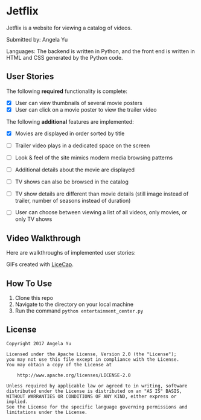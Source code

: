 # Jetflix

Jetflix is a website for viewing a catalog of videos.

Submitted by: Angela Yu

Languages: The backend is written in Python, and the front end is written in HTML and CSS generated by the Python code.

## User Stories

The following **required** functionality is complete:

* [x] User can view thumbnails of several movie posters
* [x] User can click on a movie poster to view the trailer video

The following **additional** features are implemented:
* [x] Movies are displayed in order sorted by title
* [ ] Trailer video plays in a dedicated space on the screen
* [ ] Look & feel of the site mimics modern media browsing patterns
* [ ] Additional details about the movie are displayed
* [ ] TV shows can also be browsed in the catalog
* [ ] TV show details are different than movie details (still image instead of trailer, number of seasons instead of duration)
* [ ] User can choose between viewing a list of all videos, only movies, or only TV shows


## Video Walkthrough 

Here are walkthroughs of implemented user stories:



GIFs created with [LiceCap](http://www.cockos.com/licecap/).

## How To Use

1. Clone this repo
2. Navigate to the directory on your local machine
3. Run the command `python entertainment_center.py`


## License

    Copyright 2017 Angela Yu

    Licensed under the Apache License, Version 2.0 (the "License");
    you may not use this file except in compliance with the License.
    You may obtain a copy of the License at

        http://www.apache.org/licenses/LICENSE-2.0

    Unless required by applicable law or agreed to in writing, software
    distributed under the License is distributed on an "AS IS" BASIS,
    WITHOUT WARRANTIES OR CONDITIONS OF ANY KIND, either express or implied.
    See the License for the specific language governing permissions and
    limitations under the License.